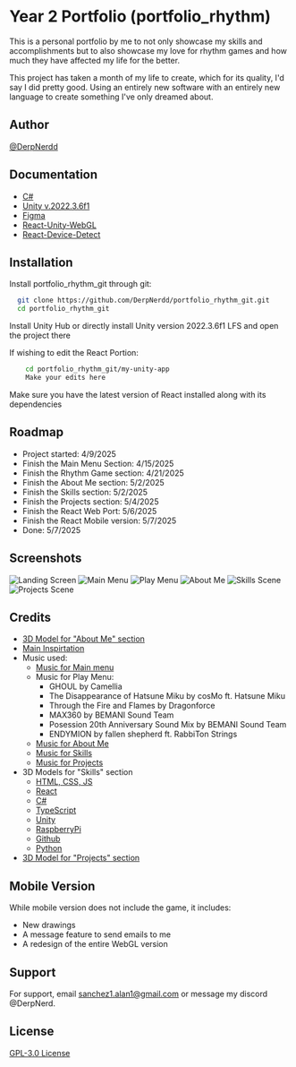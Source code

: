 
# Year 2 Portfolio (portfolio_rhythm)

This is a personal portfolio by me to not only showcase my skills and accomplishments but to also showcase my love for rhythm games and how much they have affected my life for the better.

This project has taken a month of my life to create, which for its quality, I'd say I did pretty good. Using an entirely new software with an entirely new language to create something I've only dreamed about. 

## Author

[@DerpNerdd](https://www.github.com/derpnerdd)


## Documentation

- [C#](https://learn.microsoft.com/en-us/dotnet/csharp/)
- [Unity v.2022.3.6f1](https://docs.unity.com/)
- [Figma](https://help.figma.com/hc/en-us)
- [React-Unity-WebGL](https://react-unity-webgl.dev/)
- [React-Device-Detect](https://www.npmjs.com/package/react-device-detect)


## Installation

Install portfolio_rhythm_git through git:

```bash
  git clone https://github.com/DerpNerdd/portfolio_rhythm_git.git
  cd portfolio_rhythm_git
```

Install Unity Hub or directly install Unity version 2022.3.6f1 LFS and open the project there

If wishing to edit the React Portion:

```bash
    cd portfolio_rhythm_git/my-unity-app
    Make your edits here
```

Make sure you have the latest version of React installed along with its dependencies 
    
## Roadmap

- Project started: 4/9/2025
- Finish the Main Menu Section: 4/15/2025
- Finish the Rhythm Game section: 4/21/2025
- Finish the About Me section: 5/2/2025
- Finish the Skills section: 5/2/2025
- Finish the Projects section: 5/4/2025
- Finish the React Web Port: 5/6/2025
- Finish the React Mobile version: 5/7/2025
- Done: 5/7/2025


## Screenshots

![Landing Screen](https://i.imghippo.com/files/tLcV3921LhM.png)
![Main Menu](https://i.imghippo.com/files/wWR1411K.png)
![Play Menu](https://i.imghippo.com/files/NiTG4689Nk.png)
![About Me](https://i.imghippo.com/files/Ic1989fkU.png)
![Skills Scene](https://i.imghippo.com/files/kGih5775LE.png)
![Projects Scene](https://i.imghippo.com/files/Snpo1998oHU.png)


## Credits

- [3D Model for "About Me" section](https://www.instagram.com/jjo_3d)
- [Main Inspirtation](https://github.com/ppy/osu)
- Music used:
    - [Music for Main menu](https://www.youtube.com/watch?v=QtDbzbQTLHQ)
    - Music for Play Menu: 
        - GHOUL by Camellia
        - The Disappearance of Hatsune Miku by cosMo ft. Hatsune Miku
        - Through the Fire and Flames by Dragonforce
        - MAX360 by BEMANI Sound Team
        - Posession 20th Anniversary Sound Mix by BEMANI Sound Team
        - ENDYMION by fallen shepherd ft. RabbiTon Strings
    - [Music for About Me](https://www.youtube.com/watch?v=gD4Hh115gOk)
    - [Music for Skills](https://www.youtube.com/watch?v=hnR2wUL9e78)
    - [Music for Projects](https://www.youtube.com/watch?v=zhXUngCWx7I)
- 3D Models for "Skills" section
    - [HTML, CSS, JS](https://www.fab.com/listings/2c7ef79f-a047-4282-8ffd-1840f87cb97e)
    - [React](https://sketchfab.com/3d-models/react-logo-circle-540ff21ac0f54a038df6f634c7cce726)
    - [C#](https://www.fab.com/listings/b4acf142-4f35-4b45-a054-9b1b5d1fd53e)
    - [TypeScript](https://www.printables.com/model/744766-typescript-branding)
    - [Unity](https://sketchfab.com/3d-models/unity-logo-3d-mesh-2afd04b26ca64c6b8392f75e217ffdb9)
    - [RaspberryPi](https://www.fab.com/listings/954cb3bd-ce63-4ddb-8929-579461f98390)
    - [Github](https://www.printables.com/model/465288-github-octocat-wall-art)
    - [Python](https://sketchfab.com/3d-models/python-8be4a2579dd84586b915068e475073ee)
- [3D Model for "Projects" section](https://sketchfab.com/3d-models/saturn-c09a1970148c43ad99db134a9d6d00b5)


## Mobile Version

While mobile version does not include the game, it includes:
- New drawings
- A message feature to send emails to me
- A redesign of the entire WebGL version

## Support

For support, email sanchez1.alan1@gmail.com or message my discord @DerpNerd.


## License

[GPL-3.0 License](https://github.com/DerpNerdd/portfolio_rhythm_git?tab=GPL-3.0-1-ov-file)

